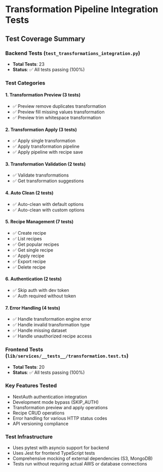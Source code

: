 # Transformation Pipeline Integration Tests

## Test Coverage Summary

### Backend Tests (`test_transformations_integration.py`)
- **Total Tests**: 23
- **Status**: ✅ All tests passing (100%)

### Test Categories

#### 1. Transformation Preview (3 tests)
- ✅ Preview remove duplicates transformation
- ✅ Preview fill missing values transformation  
- ✅ Preview trim whitespace transformation

#### 2. Transformation Apply (3 tests)
- ✅ Apply single transformation
- ✅ Apply transformation pipeline
- ✅ Apply pipeline with recipe save

#### 3. Transformation Validation (2 tests)
- ✅ Validate transformations
- ✅ Get transformation suggestions

#### 4. Auto Clean (2 tests)
- ✅ Auto-clean with default options
- ✅ Auto-clean with custom options

#### 5. Recipe Management (7 tests)
- ✅ Create recipe
- ✅ List recipes
- ✅ Get popular recipes
- ✅ Get single recipe
- ✅ Apply recipe
- ✅ Export recipe
- ✅ Delete recipe

#### 6. Authentication (2 tests)
- ✅ Skip auth with dev token
- ✅ Auth required without token

#### 7. Error Handling (4 tests)
- ✅ Handle transformation engine error
- ✅ Handle invalid transformation type
- ✅ Handle missing dataset
- ✅ Handle unauthorized recipe access

### Frontend Tests (`lib/services/__tests__/transformation.test.ts`)
- **Total Tests**: 20
- **Status**: ✅ All tests passing (100%)

### Key Features Tested
- NextAuth authentication integration
- Development mode bypass (SKIP_AUTH)
- Transformation preview and apply operations
- Recipe CRUD operations
- Error handling for various HTTP status codes
- API versioning compliance

### Test Infrastructure
- Uses pytest with asyncio support for backend
- Uses Jest for frontend TypeScript tests
- Comprehensive mocking of external dependencies (S3, MongoDB)
- Tests run without requiring actual AWS or database connections